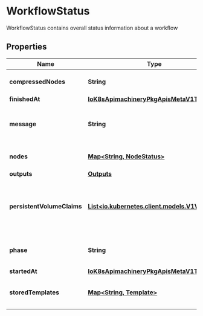 

# WorkflowStatus

WorkflowStatus contains overall status information about a workflow
## Properties

Name | Type | Description | Notes
------------ | ------------- | ------------- | -------------
**compressedNodes** | **String** | Compressed and base64 decoded Nodes map |  [optional]
**finishedAt** | [**IoK8sApimachineryPkgApisMetaV1Time**](IoK8sApimachineryPkgApisMetaV1Time.md) |  |  [optional]
**message** | **String** | A human readable message indicating details about why the workflow is in this condition. |  [optional]
**nodes** | [**Map&lt;String, NodeStatus&gt;**](NodeStatus.md) | Nodes is a mapping between a node ID and the node&#39;s status. |  [optional]
**outputs** | [**Outputs**](Outputs.md) |  |  [optional]
**persistentVolumeClaims** | [**List&lt;io.kubernetes.client.models.V1Volume&gt;**](io.kubernetes.client.models.V1Volume.md) | PersistentVolumeClaims tracks all PVCs that were created as part of the workflow. The contents of this list are drained at the end of the workflow. |  [optional]
**phase** | **String** | Phase a simple, high-level summary of where the workflow is in its lifecycle. |  [optional]
**startedAt** | [**IoK8sApimachineryPkgApisMetaV1Time**](IoK8sApimachineryPkgApisMetaV1Time.md) |  |  [optional]
**storedTemplates** | [**Map&lt;String, Template&gt;**](Template.md) | StoredTemplates is a mapping between a template ref and the node&#39;s status. |  [optional]



